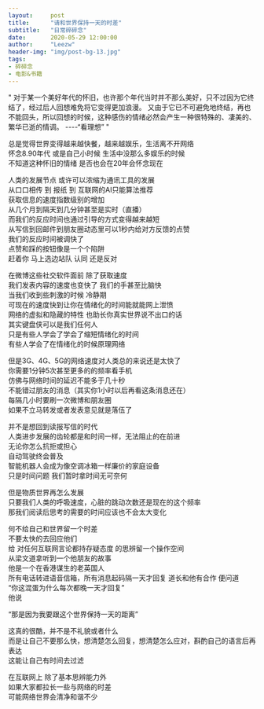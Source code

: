 ```yaml
---
layout:     post
title:      "请和世界保持一天的时差"
subtitle:   "日常碎碎念"
date:       2020-05-29 12:00:00
author:     "Leezw"
header-img: "img/post-bg-13.jpg"
tags:
- 碎碎念
- 电影&书籍
---
```



>     
"
对于某一个美好年代的怀旧，也许那个年代当时并不那么美好，只不过因为它终结了，经过后人回想难免将它变得更加浪漫。
又由于它已不可避免地终结，再也不能回头，所以回想的时候，这种感伤的情绪必然会产生一种很特殊的、凄美的、繁华已逝的情调。
----“看理想”
"

总是觉得世界变得越来越快餐，越来越娱乐，生活离不开网络     
怀念8.90年代 或是自己小时候 生活中没那么多娱乐的时候     
不知道这种怀旧的情绪 是否也会在20年会怀念现在     

人类的发展节点 或许可以浓缩为通讯工具的发展     
从口口相传 到 报纸 到 互联网的AI只能算法推荐     
获取信息的速度指数级别的增加     
从几个月到隔天到几分钟甚至是实时（直播）     
而我们的反应时间也通过引导的方式变得越来越短     
从写信到回邮件到朋友圈动态里可以1秒内给对方反馈的点赞     
我们的反应时间被调快了     
点赞和踩的按钮像是一个个陷阱     
赶着你
马上选边站队 认同 还是反对     

在微博这些社交软件面前 除了获取速度      
我们发表内容的速度也变快了 我们的手甚至比脑快     
当我们收到些刺激的时候 冷静期     
可现在的速度快到让你在情绪化的时间能就能网上泄愤     
网络的虚拟和隐藏的特性 也助长你真实世界说不出口的话     
其实键盘侠可以是我们任何人     
只是有些人学会了学会了缩短情绪化的时间     
有些人学会了在情绪化的时候原理网络     

但是3G、4G、5G的网络速度对人类总的来说还是太快了     
你需要1分钟5次甚至更多的的频率看手机     
仿佛与网络时间的延迟不能多于几十秒     
不能错过朋友的消息（其实你1小时以后再看这条消息还在）     
每隔几小时要刷一次微博和朋友圈     
如果不立马转发或者发表意见就是落伍了     

并不是想回到读报写信的时代     
人类进步发展的齿轮都是和时间一样，无法阻止的在前进     
无论你怎么抗拒或担心      
自动驾驶终会普及     
智能机器人会成为像空调冰箱一样廉价的家庭设备     
只是时间问题 我们暂时拿时间无可奈何     

但是物质世界再怎么发展     
只要我们人类的呼吸速度，心脏的跳动次数还是现在的这个频率     
那我们阅读后思考的需要的时间应该也不会太大变化     

何不给自己和世界留一个时差     
不要太快的去回应他们     
给 对任何互联网言论都持存疑态度 的思辨留一个操作空间     
从梁文道拿听到一个他朋友的故事     
他是一个在香港谋生的老英国人     
所有电话转进语音信箱，所有消息起码隔一天才回复 道长和他有合作 便问道     
“你这混蛋为什么每次都晚一天才回复”     
他说

“那是因为我要跟这个世界保持一天的距离”     

这真的很酷，并不是不礼貌或者什么     
而是让自己不要那么快，想清楚怎么回复，想清楚怎么应对，斟酌自己的语言后再表达     
这能让自己有时间去过滤     

在互联网上 除了基本思辨能力外      
如果大家都拉长一些与网络的时差     
可能网络世界会清净和谐不少     




